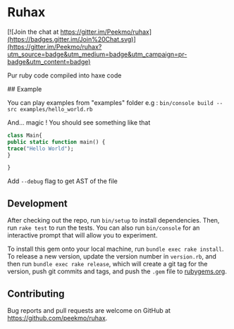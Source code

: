 # Ruhax

[![Join the chat at https://gitter.im/Peekmo/ruhax](https://badges.gitter.im/Join%20Chat.svg)](https://gitter.im/Peekmo/ruhax?utm_source=badge&utm_medium=badge&utm_campaign=pr-badge&utm_content=badge)

Pur ruby code compiled into haxe code

## Example

You can play examples from "examples" folder e.g :
```bin/console build --src examples/hello_world.rb```

And... magic ! You should see something like that
```haxe
class Main{
public static function main() {
trace("Hello World");
}

}
```

Add ```--debug``` flag to get AST of the file

## Development

After checking out the repo, run `bin/setup` to install dependencies. Then, run `rake test` to run the tests. You can also run `bin/console` for an interactive prompt that will allow you to experiment.

To install this gem onto your local machine, run `bundle exec rake install`. To release a new version, update the version number in `version.rb`, and then run `bundle exec rake release`, which will create a git tag for the version, push git commits and tags, and push the `.gem` file to [rubygems.org](https://rubygems.org).

## Contributing

Bug reports and pull requests are welcome on GitHub at https://github.com/peekmo/ruhax.
